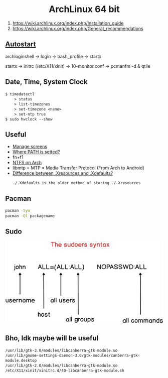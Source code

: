 <h1 align="center">ArchLinux 64 bit</h1>

1. https://wiki.archlinux.org/index.php/Installation_guide
2. https://wiki.archlinux.org/index.php/General_recommendations

## [Autostart](https://wiki.archlinux.org/index.php/Autostarting)

archloginshell
	-> login
		-> bash_profile 
			-> startx

startx 
	-> initrc (/etc/X11/xinit)
		-> 10-monitor.conf
		-> pcmanfm -d & qtile

## Date, Time, System Clock
```
$ timedatectl
    > status
    > list-timezones
    > set-timezone <name>
    > set-ntp true
$ sudo hwclock --show
```

## Useful

- [Manage screens](https://github.com/Jakkins/Linux/blob/master/Arch%20Linux/x86_64/Manage%20Screens.md)
- [Where PATH is setted?](https://stackoverflow.com/questions/37676849/where-is-path-variable-set-in-ubuntu)
- fn+f1
- [NTFS on Arch](https://wiki.archlinux.org/index.php/NTFS-3G)
- libmtp = MTP = Media Transfer Protocol (From Arch to Android)
- [Difference between .Xresources and .Xdefaults?](https://superuser.com/questions/243914/what-is-the-difference-between-xresources-and-xdefaults)
	```
	./.Xdefaults is the older method of storing ./.Xresources
	```

## Pacman

```bash
pacman -Syu
pacman -Ql packagename
```

## Sudo

![sudoers](sudoers.jpg)

## Bho, Idk maybe will be useful

```
/usr/lib/gtk-3.0/modules/libcanberra-gtk-module.so
/usr/lib/gnome-settings-daemon-3.0/gtk-modules/canberra-gtk-module.desktop
/usr/lib/gtk-2.0/modules/libcanberra-gtk-module.so
/etc/X11/xinit/xinitrc.d/40-libcanberra-gtk-module.sh
```